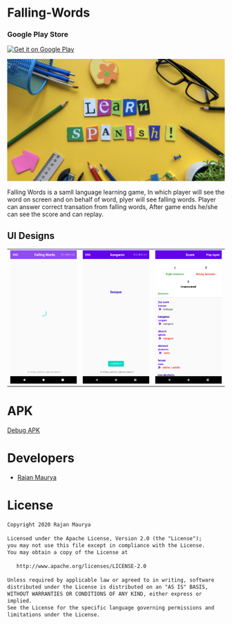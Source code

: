 # Falling-Words
### Google Play Store
<a href='https://play.google.com/store/apps/details?id=com.therajanmaurya.fallingwords'><img alt='Get it on Google Play' 
src='https://play.google.com/intl/en_us/badges/images/generic/en_badge_web_generic.png' width='180'/></a>

![Falling Words](https://raw.githubusercontent.com/therajanmaurya/Falling-Words/master/art/banner.png)

Falling Words is a samll language learning game, In which player will see the word on screen and on behalf of word, plyer will see falling words. Player can answer correct transation from falling words, After game ends he/she can see the score and can replay. 

## UI Designs
<table>
  <tr>
    <td><img src="https://raw.githubusercontent.com/therajanmaurya/Falling-Words/master/art/LoadWords.png"></td>
    <td><img src="https://raw.githubusercontent.com/therajanmaurya/Falling-Words/master/art/ShowSuggestion.png"></td>
    <td><img src="https://raw.githubusercontent.com/therajanmaurya/Falling-Words/master/art/Score.png"></td>
  </tr>
</table>

# APK
[Debug APK](https://raw.githubusercontent.com/therajanmaurya/Falling-Words/master/app-debug.apk)

# Developers

* [Rajan Maurya](https://github.com/therajanmaurya)

# License

```
Copyright 2020 Rajan Maurya

Licensed under the Apache License, Version 2.0 (the "License");
you may not use this file except in compliance with the License.
You may obtain a copy of the License at

   http://www.apache.org/licenses/LICENSE-2.0

Unless required by applicable law or agreed to in writing, software
distributed under the License is distributed on an "AS IS" BASIS,
WITHOUT WARRANTIES OR CONDITIONS OF ANY KIND, either express or implied.
See the License for the specific language governing permissions and
limitations under the License.

```



